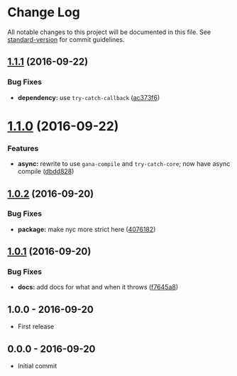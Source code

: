 # Change Log

All notable changes to this project will be documented in this file. See [standard-version](https://github.com/conventional-changelog/standard-version) for commit guidelines.

<a name="1.1.1"></a>
## [1.1.1](https://github.com/tunnckocore/gana/compare/v1.1.0...v1.1.1) (2016-09-22)


### Bug Fixes

* **dependency:** use `try-catch-callback` ([ac373f6](https://github.com/tunnckocore/gana/commit/ac373f6))



<a name="1.1.0"></a>
# [1.1.0](https://github.com/tunnckocore/gana/compare/v1.0.2...v1.1.0) (2016-09-22)


### Features

* **async:** rewrite to use `gana-compile` and `try-catch-core`; now have async compile ([dbdd828](https://github.com/tunnckocore/gana/commit/dbdd828))



<a name="1.0.2"></a>
## [1.0.2](https://github.com/tunnckocore/gana/compare/v1.0.1...v1.0.2) (2016-09-20)


### Bug Fixes

* **package:** make nyc more strict here ([4076182](https://github.com/tunnckocore/gana/commit/4076182))



<a name="1.0.1"></a>
## [1.0.1](https://github.com/tunnckocore/gana/compare/v1.0.0...v1.0.1) (2016-09-20)


### Bug Fixes

* **docs:** add docs for what and when it throws ([f7645a8](https://github.com/tunnckocore/gana/commit/f7645a8))





## 1.0.0 - 2016-09-20
- First release

## 0.0.0 - 2016-09-20
- Initial commit